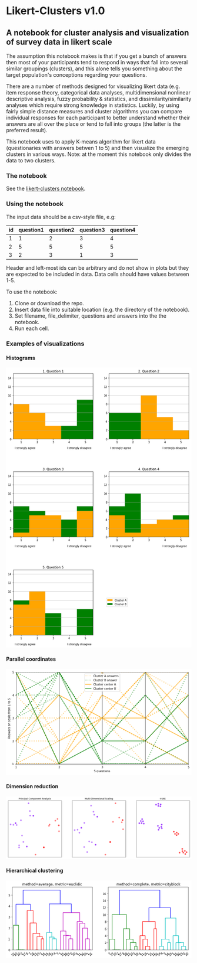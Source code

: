 # Likert-Clusters v1.0
## A notebook for cluster analysis and visualization of survey data in likert scale

The assumption this notebook makes is that if you get a bunch of answers then most of your participants tend to respond in ways that fall into several similar groupings (clusters), and this alone tells you something about the target population's conceptions regarding your questions.

There are a number of methods designed for visualizing likert data (e.g. item response theory, categorical data analyses, multidimensional nonlinear descriptive analysis, fuzzy probability & statistics, and dissimilarity/similarity analyses which require strong knowledge in statistics. Luckily, by using fairly simple distance measures and cluster algorithms you can compare individual responses for each participant to better understand whether their answers are all over the place or tend to fall into groups (the latter is the preferred result). 

This notebook uses to apply K-means algorithm for likert data (questionaries with answers betwen 1 to 5) and then visualize the emerging clusters in various ways. Note: at the moment this notebook only divides the data to two clusters.

### The notebook

See the [likert-clusters notebook](https://github.com/tjkemp/likert-clusters/blob/master/likert-clusters.ipynb).

### Using the notebook

The input data should be a csv-style file, e.g: 

| id | question1 | question2 | question3 | question4 |
|----|-----------|-----------|-----------|-----------|
| 1  | 1         | 2         | 3         | 4         |
| 2  | 5         | 5         | 5         | 5         |
| 3  | 2         | 3         | 1         | 3         |

Header and left-most ids can be arbitrary and do not show in plots but they are expected to be included in data. Data cells should have values between 1-5. 

To use the notebook:
1. Clone or download the repo.
2. Insert data file into suitable location (e.g. the directory of the notebook).
3. Set filename, file_delimiter, questions and answers into the the notebook.
4. Run each cell.

### Examples of visualizations

#### Histograms

![Histogram](https://github.com/tjkemp/likert-clusters/blob/master/images/results.png)

#### Parallel coordinates

![Parallel coordinates](https://github.com/tjkemp/likert-clusters/blob/master/images/parallel_coordinates.png)

#### Dimension reduction

![Dimension reduction](https://github.com/tjkemp/likert-clusters/blob/master/images/dimension_reduction.png)

#### Hierarchical clustering

![Hierarchical clustering](https://github.com/tjkemp/likert-clusters/blob/master/images/hierarchical.png)
